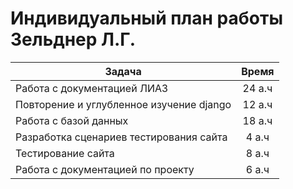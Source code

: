 # Индивидуальный план работы Зельднер Л.Г.

| Задача                                   | Время  |
|------------------------------------------|:------:|
| Работа с документацией ЛИАЗ              | 24 а.ч |
| Повторение и углубленное изучение django | 12 а.ч |
| Работа с базой данных                    | 18 а.ч |
| Разработка сценариев тестирования сайта  | 4 а.ч  |
| Тестирование сайта                       | 8 а.ч  |
| Работа с документацией по проекту        | 6 а.ч  |
